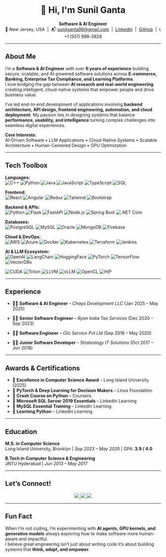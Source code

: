<h1 align="center">👋 Hi, I'm Sunil Ganta</h1>

<p align="center">
  <b> Software & AI Engineer </b><br/>
  📍 New Jersey, USA &nbsp;|&nbsp; 📬 <a href="mailto:sunilganta96@gmail.com">sunilganta96@gmail.com</a> &nbsp;|&nbsp; 
  <a href="https://www.linkedin.com/in/sunil-ganta-profile/">LinkedIn</a> &nbsp;|&nbsp; 
  <a href="https://github.com/Sunil0124">GitHub</a> &nbsp;|&nbsp;
  📞 +1 (551) 998-3828
</p>

---

##  About Me

I’m a **Software & AI Engineer** with over **6 years of experience** building secure, scalable, and AI-powered software solutions across **E-commerce, Banking, Enterprise Tax Compliance, and Learning Platforms**.  
I love bridging the gap between **AI research and real-world engineering** creating intelligent, cloud-native systems that empower people and drive business value.

I’ve led end-to-end development of applications involving **backend architecture, API design, frontend engineering, automation, and cloud deployment**. My passion lies in designing systems that balance **performance, usability, and intelligence** turning complex challenges into seamless digital experiences.

 **Core Interests:**  
AI-Driven Software • LLM Applications • Cloud-Native Systems • Scalable Architecture • Human-Centered Design • GPU Optimization

---

## Tech Toolbox

**Languages:**  
![C++](https://img.shields.io/badge/C++-00599C?style=flat&logo=c%2B%2B&logoColor=white)
![Python](https://img.shields.io/badge/Python-3776AB?style=flat&logo=python&logoColor=white)
![Java](https://img.shields.io/badge/Java-orange?style=flat&logo=openjdk&logoColor=white)
![JavaScript](https://img.shields.io/badge/JavaScript-F7DF1E?style=flat&logo=javascript&logoColor=black)
![TypeScript](https://img.shields.io/badge/TypeScript-007ACC?style=flat&logo=typescript&logoColor=white)
![SQL](https://img.shields.io/badge/SQL-4479A1?style=flat&logo=mysql&logoColor=white)

**Frontend:**  
![React](https://img.shields.io/badge/React-61DAFB?style=flat&logo=react&logoColor=black)
![Angular](https://img.shields.io/badge/Angular-DD0031?style=flat&logo=angular&logoColor=white)
![Redux](https://img.shields.io/badge/Redux_Toolkit-764ABC?style=flat&logo=redux&logoColor=white)
![Tailwind](https://img.shields.io/badge/Tailwind_CSS-38B2AC?style=flat&logo=tailwind-css&logoColor=white)
![Bootstrap](https://img.shields.io/badge/Bootstrap-7952B3?style=flat&logo=bootstrap&logoColor=white)

**Backend & APIs:**  
![Python](https://img.shields.io/badge/Python-3776AB?style=flat&logo=python&logoColor=white)
![Flask](https://img.shields.io/badge/Flask-000000?style=flat&logo=flask&logoColor=white)
![FastAPI](https://img.shields.io/badge/FastAPI-009688?style=flat&logo=fastapi&logoColor=white)
![Node.js](https://img.shields.io/badge/Node.js-339933?style=flat&logo=node.js&logoColor=white)
![Spring Boot](https://img.shields.io/badge/Spring_Boot-6DB33F?style=flat&logo=spring-boot&logoColor=white)
![.NET Core](https://img.shields.io/badge/.NET_Core-512BD4?style=flat&logo=dotnet&logoColor=white)

**Databases:**  
![PostgreSQL](https://img.shields.io/badge/PostgreSQL-336791?style=flat&logo=postgresql&logoColor=white)
![MySQL](https://img.shields.io/badge/MySQL-005C84?style=flat&logo=mysql&logoColor=white)
![Oracle](https://img.shields.io/badge/Oracle-F80000?style=flat&logo=oracle&logoColor=white)
![MongoDB](https://img.shields.io/badge/MongoDB-47A248?style=flat&logo=mongodb&logoColor=white)
![Firebase](https://img.shields.io/badge/Firebase-FFCA28?style=flat&logo=firebase&logoColor=black)

**Cloud & DevOps:**  
![AWS](https://img.shields.io/badge/AWS-FF9900?style=flat&logo=amazon-aws&logoColor=white)
![Azure](https://img.shields.io/badge/Azure-0078D4?style=flat&logo=microsoft-azure&logoColor=white)
![Docker](https://img.shields.io/badge/Docker-2496ED?style=flat&logo=docker&logoColor=white)
![Kubernetes](https://img.shields.io/badge/Kubernetes-326CE5?style=flat&logo=kubernetes&logoColor=white)
![Terraform](https://img.shields.io/badge/Terraform-844FBA?style=flat&logo=terraform&logoColor=white)
![Jenkins](https://img.shields.io/badge/Jenkins-D24939?style=flat&logo=jenkins&logoColor=white)

**AI & LLM Ecosystem:**  
![OpenAI](https://img.shields.io/badge/OpenAI-412991?style=flat&logo=openai&logoColor=white)
![LangChain](https://img.shields.io/badge/LangChain-0D1117?style=flat&logo=chainlink&logoColor=white)
![HuggingFace](https://img.shields.io/badge/HuggingFace-FCC624?style=flat&logo=hugging-face&logoColor=black)
![PyTorch](https://img.shields.io/badge/PyTorch-EE4C2C?style=flat&logo=pytorch&logoColor=white)
![TensorFlow](https://img.shields.io/badge/TensorFlow-FF6F00?style=flat&logo=tensorflow&logoColor=white)
![VectorDBs](https://img.shields.io/badge/VectorDBs-Pinecone%2C%20Weaviate%2C%20FAISS-blue?style=flat)

![CUDA](https://img.shields.io/badge/CUDA-76B900?style=flat&logo=nvidia&logoColor=white)
![Triton](https://img.shields.io/badge/Triton-0D1117?style=flat&logo=triton&logoColor=white)
![LLVM](https://img.shields.io/badge/LLVM-262D3A?style=flat&logo=llvm&logoColor=white)
![vLLM](https://img.shields.io/badge/vLLM-1E1E1E?style=flat&logo=github&logoColor=white)
![OpenCL](https://img.shields.io/badge/OpenCL-ED1C24?style=flat&logo=opencl&logoColor=white)
![HIP](https://img.shields.io/badge/HIP-ED1C24?style=flat&logo=amd&logoColor=white)


---

## Experience

- 👨‍💻 **Software & AI Engineer** – *Chaya Development LLC* (Jan 2025 – May 2025)  
 
- 👨‍💻 **Senior Software Engineer** – *Ryan India Tax Services* (Dec 2020 – Sep 2023)  
 
- 👨‍💻 **Software Engineer** – *Clic Service Pvt Ltd* (Sep 2018 – May 2020)  
  
- 👨‍💻 **Junior Software Developer** – *Strateology IT Solutions* (Oct 2017 – Jun 2018)  

---

## Awards & Certifications

- 🏅 **Excellence in Computer Science Award** – Long Island University (2025)  
- 📜 **PyTorch & Deep Learning for Decision Makers** – Linux Foundation  
- 📜 **Crash Course on Python** – Coursera  
- 📜 **Microsoft SQL Server 2019 Essentials** – LinkedIn Learning  
- 📜 **MySQL Essential Training** – LinkedIn Learning  
- 📜 **Learning Python** – LinkedIn Learning  

---

## Education

**M.S. in Computer Science**  
Long Island University, Brooklyn | *Sep 2023 – May 2025* | GPA: **3.9 / 4.0**

**B.Tech in Computer Science & Engineering**  
JNTU Hyderabad | *Jun 2013 – May 2017*

---

##  Let’s Connect!

<p align="center">
  <a href="https://www.linkedin.com/in/sunil-ganta-profile/">
    <img src="https://img.shields.io/badge/LinkedIn-Connect-blue?style=for-the-badge&logo=linkedin&logoColor=white" />
  </a>
  <a href="https://github.com/Sunil0124">
    <img src="https://img.shields.io/badge/GitHub-Follow-black?style=for-the-badge&logo=github&logoColor=white" />
  </a>
  <a href="mailto:sunilganta96@gmail.com">
    <img src="https://img.shields.io/badge/Email-Contact-red?style=for-the-badge&logo=gmail&logoColor=white" />
  </a>
</p>

---

## Fun Fact

When I’m not coding, I’m experimenting with **AI agents, GPU kernels, and generative models** always exploring how to make software more human-aware and impactful.  
I believe great engineering isn’t just about writing code it’s about building systems that **think, adapt, and empower**.
